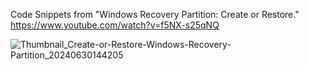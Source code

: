 Code Snippets from "Windows Recovery Partition: Create or Restore." https://www.youtube.com/watch?v=f5NX-s25qNQ

![Thumbnail_Create-or-Restore-Windows-Recovery-Partition_20240630144205](https://github.com/user-attachments/assets/a553a3df-5b2c-40d0-a06e-fd26f289aa4f)
